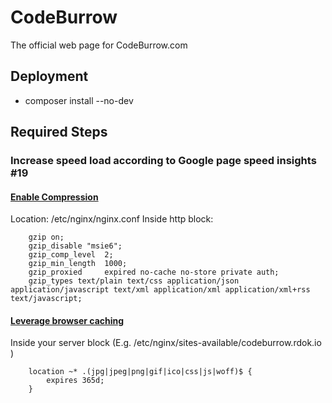 # CodeBurrow

The official web page for CodeBurrow.com

## Deployment
 - composer install --no-dev

## Required Steps
### Increase speed load according to Google page speed insights #19
#### [Enable Compression](https://www.digitalocean.com/community/tutorials/how-to-optimize-nginx-configuration#gzip-compression)
Location: /etc/nginx/nginx.conf
Inside http block:
```
	gzip on;
	gzip_disable "msie6";
	gzip_comp_level  2;
	gzip_min_length  1000;
	gzip_proxied     expired no-cache no-store private auth;
	gzip_types text/plain text/css application/json application/javascript text/xml application/xml application/xml+rss text/javascript;
```
#### [Leverage browser caching](https://www.digitalocean.com/community/tutorials/how-to-optimize-nginx-configuration#gzip-compression#static-file-caching)
Inside your server block (E.g. /etc/nginx/sites-available/codeburrow.rdok.io )
```
	location ~* .(jpg|jpeg|png|gif|ico|css|js|woff)$ {
        expires 365d;
	}
```
